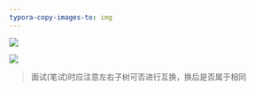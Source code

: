 ```yaml
---
typora-copy-images-to: img
---
```


![](F:\web前端\学习笔记\duyi\算法\img\二叉树的比较--不必完全相同(可互换).png)



![](F:\web前端\学习笔记\duyi\算法\img\二叉树的比较--不必完全相同(可互换).jpg)

> 面试(笔试)时应注意左右子树可否进行互换，换后是否属于相同

